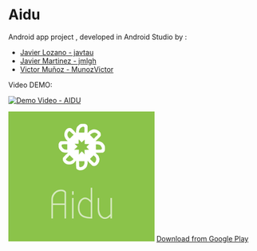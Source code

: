 # Aidu

Android app project , developed in Android Studio by :

- [Javier Lozano - javtau](https://github.com/javtau)
- [Javier Martinez - jmlgh](https://github.com/jmlgh)
- [Victor Muñoz - MunozVictor](https://github.com/MunozVictor)

Video DEMO:

[![Demo Video - AIDU](https://i.ytimg.com/vi_webp/KSeu416yIJk/sddefault.webp)](https://youtu.be/KSeu416yIJk)


![alt tag](https://github.com/jmlgh/Aidu/blob/master/app/src/main/res/drawable/aidu.png) [Download from Google Play](https://play.google.com/store/apps/details?id=jjv.uem.com.aidu)

